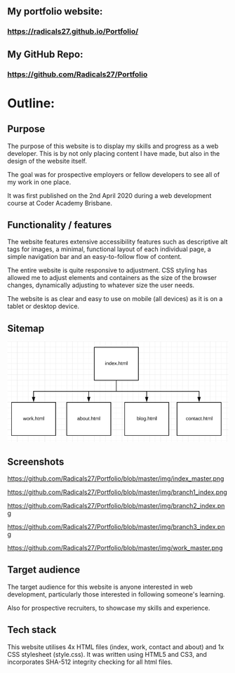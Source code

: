 ## My portfolio website:
### https://radicals27.github.io/Portfolio/

## My GitHub Repo:
### https://github.com/Radicals27/Portfolio

# Outline:

## Purpose
The purpose of this website is to display my skills and progress as a web developer. This is by not only placing content I have made, but also in the design of the website itself.

The goal was for prospective employers or fellow developers to see all of my work in one place.

It was first published on the 2nd April 2020 during a web development course at Coder Academy Brisbane.

## Functionality / features
The website features extensive accessibility features such as descriptive alt tags for images, a minimal, functional layout of each individual page, a simple navigation bar and an easy-to-follow flow of content.

The entire website is quite responsive to adjustment. CSS styling has allowed me to adjust elements and containers as the size of the browser changes, dynamically adjusting to whatever size the user needs.

The website is as clear and easy to use on mobile (all devices) as it is on a tablet or desktop device.

## Sitemap
![Flowchart](https://github.com/Radicals27/Portfolio/blob/master/img/flow.png)

## Screenshots

https://github.com/Radicals27/Portfolio/blob/master/img/index_master.png

https://github.com/Radicals27/Portfolio/blob/master/img/branch1_index.png

https://github.com/Radicals27/Portfolio/blob/master/img/branch2_index.png

https://github.com/Radicals27/Portfolio/blob/master/img/branch3_index.png

https://github.com/Radicals27/Portfolio/blob/master/img/work_master.png

## Target audience
The target audience for this website is anyone interested in web development, particularly those interested in following someone's learning.  

Also for prospective recruiters, to showcase my skills and experience.

## Tech stack
This website utilises 4x HTML files (index, work, contact and about) and 1x CSS stylesheet (style.css).
It was written using HTML5 and CS3, and incorporates SHA-512 integrity checking for all html files.

